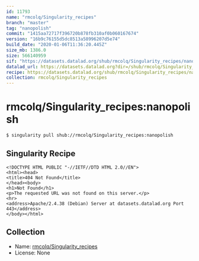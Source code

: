 ```yaml
---
id: 11793
name: "rmcolq/Singularity_recipes"
branch: "master"
tag: "nanopolish"
commit: "1415aa72717f396720b878fb310af0b060167674"
version: "16b9c76155d5dc8513a58996207d5e74"
build_date: "2020-01-06T11:36:20.445Z"
size_mb: 1386.0
size: 566140959
sif: "https://datasets.datalad.org/shub/rmcolq/Singularity_recipes/nanopolish/2020-01-06-1415aa72-16b9c761/16b9c76155d5dc8513a58996207d5e74.sif"
datalad_url: https://datasets.datalad.org?dir=/shub/rmcolq/Singularity_recipes/nanopolish/2020-01-06-1415aa72-16b9c761/
recipe: https://datasets.datalad.org/shub/rmcolq/Singularity_recipes/nanopolish/2020-01-06-1415aa72-16b9c761/Singularity
collection: rmcolq/Singularity_recipes
---
```


# rmcolq/Singularity_recipes:nanopolish

```bash
$ singularity pull shub://rmcolq/Singularity_recipes:nanopolish
```

## Singularity Recipe

```singularity
<!DOCTYPE HTML PUBLIC "-//IETF//DTD HTML 2.0//EN">
<html><head>
<title>404 Not Found</title>
</head><body>
<h1>Not Found</h1>
<p>The requested URL was not found on this server.</p>
<hr>
<address>Apache/2.4.38 (Debian) Server at datasets.datalad.org Port 443</address>
</body></html>
```

## Collection

 - Name: [rmcolq/Singularity_recipes](https://github.com/rmcolq/Singularity_recipes)
 - License: None

